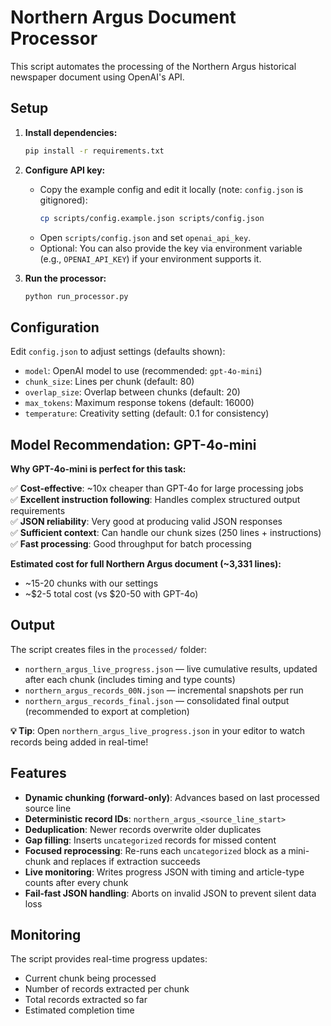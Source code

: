 # Northern Argus Document Processor

This script automates the processing of the Northern Argus historical newspaper document using OpenAI's API.

## Setup

1. **Install dependencies:**
   ```bash
   pip install -r requirements.txt
   ```

2. **Configure API key:**
   - Copy the example config and edit it locally (note: `config.json` is gitignored):
     ```bash
     cp scripts/config.example.json scripts/config.json
     ```
   - Open `scripts/config.json` and set `openai_api_key`.
   - Optional: You can also provide the key via environment variable (e.g., `OPENAI_API_KEY`) if your environment supports it.

3. **Run the processor:**
   ```bash
   python run_processor.py
   ```

## Configuration

Edit `config.json` to adjust settings (defaults shown):

- `model`: OpenAI model to use (recommended: `gpt-4o-mini`)
- `chunk_size`: Lines per chunk (default: 80)
- `overlap_size`: Overlap between chunks (default: 20)
- `max_tokens`: Maximum response tokens (default: 16000)
- `temperature`: Creativity setting (default: 0.1 for consistency)

## Model Recommendation: GPT-4o-mini

**Why GPT-4o-mini is perfect for this task:**

✅ **Cost-effective**: ~10x cheaper than GPT-4o for large processing jobs  
✅ **Excellent instruction following**: Handles complex structured output requirements  
✅ **JSON reliability**: Very good at producing valid JSON responses  
✅ **Sufficient context**: Can handle our chunk sizes (250 lines + instructions)  
✅ **Fast processing**: Good throughput for batch processing  

**Estimated cost for full Northern Argus document (~3,331 lines):**
- ~15-20 chunks with our settings
- ~$2-5 total cost (vs $20-50 with GPT-4o)

## Output

The script creates files in the `processed/` folder:

- `northern_argus_live_progress.json` — live cumulative results, updated after each chunk (includes timing and type counts)
- `northern_argus_records_00N.json` — incremental snapshots per run
- `northern_argus_records_final.json` — consolidated final output (recommended to export at completion)

**💡 Tip**: Open `northern_argus_live_progress.json` in your editor to watch records being added in real-time!

## Features

- **Dynamic chunking (forward-only)**: Advances based on last processed source line
- **Deterministic record IDs**: `northern_argus_<source_line_start>`
- **Deduplication**: Newer records overwrite older duplicates
- **Gap filling**: Inserts `uncategorized` records for missed content
- **Focused reprocessing**: Re-runs each `uncategorized` block as a mini-chunk and replaces if extraction succeeds
- **Live monitoring**: Writes progress JSON with timing and article-type counts after every chunk
- **Fail-fast JSON handling**: Aborts on invalid JSON to prevent silent data loss

## Monitoring

The script provides real-time progress updates:
- Current chunk being processed
- Number of records extracted per chunk
- Total records extracted so far
- Estimated completion time